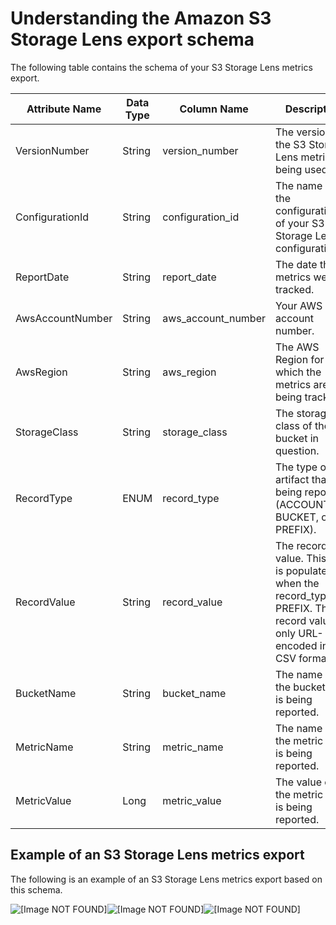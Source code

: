 # Understanding the Amazon S3 Storage Lens export schema<a name="storage_lens_understanding_metrics_export_schema"></a>

The following table contains the schema of your S3 Storage Lens metrics export\.


| Attribute Name  | Data Type | Column Name | Description | 
| --- | --- | --- | --- | 
| VersionNumber | String | version\_number | The version of the S3 Storage Lens metrics being used\. | 
| ConfigurationId | String | configuration\_id | The name of the configuration\_id of your S3 Storage Lens configuration\. | 
| ReportDate  | String  | report\_date  | The date the metrics were tracked\.  | 
|  AwsAccountNumber  |  String  |  aws\_account\_number  |  Your AWS account number\.  | 
|  AwsRegion  |  String  |  aws\_region  |  The AWS Region for which the metrics are being tracked\.  | 
|  StorageClass  |  String  |  storage\_class  |  The storage class of the bucket in question\.  | 
|  RecordType  |  ENUM  |  record\_type  |  The type of artifact that is being reported \(ACCOUNT, BUCKET, or PREFIX\)\.  | 
|  RecordValue  |  String  |  record\_value  |  The record value\. This field is populated when the record\_type is PREFIX\. The record value is only URL\-encoded in the CSV format  | 
|  BucketName  |  String  |  bucket\_name  |  The name of the bucket that is being reported\.  | 
|  MetricName  |  String  |  metric\_name  |  The name of the metric that is being reported\.  | 
|  MetricValue  |  Long  |  metric\_value  |  The value of the metric that is being reported\.  | 

## Example of an S3 Storage Lens metrics export<a name="storage_lens_sample_metrics_export"></a>

The following is an example of an S3 Storage Lens metrics export based on this schema\.

![\[Image NOT FOUND\]](http://docs.aws.amazon.com/AmazonS3/latest/dev/images/sample_storage_lens_export.png)![\[Image NOT FOUND\]](http://docs.aws.amazon.com/AmazonS3/latest/dev/)![\[Image NOT FOUND\]](http://docs.aws.amazon.com/AmazonS3/latest/dev/)